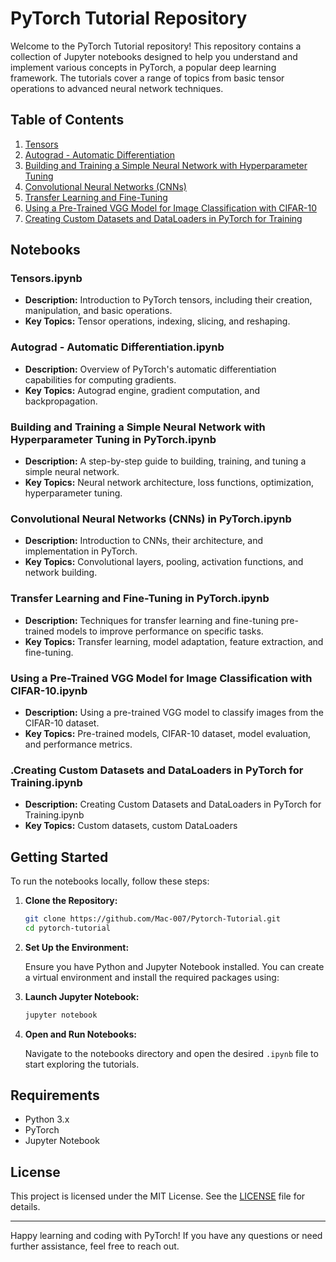 # PyTorch Tutorial Repository

Welcome to the PyTorch Tutorial repository! This repository contains a collection of Jupyter notebooks designed to help you understand and implement various concepts in PyTorch, a popular deep learning framework. The tutorials cover a range of topics from basic tensor operations to advanced neural network techniques.

## Table of Contents

1. [Tensors](#tensorsipynb)
2. [Autograd - Automatic Differentiation](#autograd-automatic-differentiationipynb)
3. [Building and Training a Simple Neural Network with Hyperparameter Tuning](#building-and-training-a-simple-neural-network-with-hyperparameter-tuning-in-pytorchipynb)
4. [Convolutional Neural Networks (CNNs)](#convolutional-neural-networks-cnns-in-pytorchipynb)
5. [Transfer Learning and Fine-Tuning](#transfer-learning-and-fine-tuning-in-pytorchipynb)
6. [Using a Pre-Trained VGG Model for Image Classification with CIFAR-10](#using-a-pre-trained-vgg-model-for-image-classification-with-cifar-10ipynb)
7. [Creating Custom Datasets and DataLoaders in PyTorch for Training](Creating-Custom-Datasets-and-DataLoaders-in-PyTorch-for-Training.ipynb)


## Notebooks

### Tensors.ipynb

- **Description:** Introduction to PyTorch tensors, including their creation, manipulation, and basic operations.
- **Key Topics:** Tensor operations, indexing, slicing, and reshaping.

### Autograd - Automatic Differentiation.ipynb

- **Description:** Overview of PyTorch's automatic differentiation capabilities for computing gradients.
- **Key Topics:** Autograd engine, gradient computation, and backpropagation.

### Building and Training a Simple Neural Network with Hyperparameter Tuning in PyTorch.ipynb

- **Description:** A step-by-step guide to building, training, and tuning a simple neural network.
- **Key Topics:** Neural network architecture, loss functions, optimization, hyperparameter tuning.

### Convolutional Neural Networks (CNNs) in PyTorch.ipynb

- **Description:** Introduction to CNNs, their architecture, and implementation in PyTorch.
- **Key Topics:** Convolutional layers, pooling, activation functions, and network building.

### Transfer Learning and Fine-Tuning in PyTorch.ipynb

- **Description:** Techniques for transfer learning and fine-tuning pre-trained models to improve performance on specific tasks.
- **Key Topics:** Transfer learning, model adaptation, feature extraction, and fine-tuning.

### Using a Pre-Trained VGG Model for Image Classification with CIFAR-10.ipynb

- **Description:** Using a pre-trained VGG model to classify images from the CIFAR-10 dataset.
- **Key Topics:** Pre-trained models, CIFAR-10 dataset, model evaluation, and performance metrics.

### .Creating Custom Datasets and DataLoaders in PyTorch for Training.ipynb
- **Description:** Creating Custom Datasets and DataLoaders in PyTorch for Training.ipynb
- **Key Topics:** Custom datasets, custom DataLoaders

## Getting Started

To run the notebooks locally, follow these steps:

1. **Clone the Repository:**

   ```bash
   git clone https://github.com/Mac-007/Pytorch-Tutorial.git
   cd pytorch-tutorial
   ```

2. **Set Up the Environment:**

   Ensure you have Python and Jupyter Notebook installed. You can create a virtual environment and install the required packages using:


3. **Launch Jupyter Notebook:**

   ```bash
   jupyter notebook
   ```

4. **Open and Run Notebooks:**

   Navigate to the notebooks directory and open the desired `.ipynb` file to start exploring the tutorials.

## Requirements

- Python 3.x
- PyTorch
- Jupyter Notebook


## License

This project is licensed under the MIT License. See the [LICENSE](LICENSE) file for details.

---

Happy learning and coding with PyTorch! If you have any questions or need further assistance, feel free to reach out.